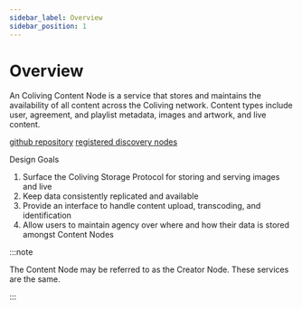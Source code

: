 ```yaml
---
sidebar_label: Overview
sidebar_position: 1
---
```


# Overview

An Coliving Content Node is a service that stores and maintains the availability of all content across the Coliving network.
Content types include user, agreement, and playlist metadata, images and artwork, and live content.

[github repository](https://github.com/dgc-network/-protocol/tree/master/content-node)
[registered discovery nodes](https://dashboard..org/#/services/content-node)

Design Goals

1. Surface the Coliving Storage Protocol for storing and serving images and live
2. Keep data consistently replicated and available
3. Provide an interface to handle content upload, transcoding, and identification
4. Allow users to maintain agency over where and how their data is stored amongst Content Nodes

:::note

The Content Node may be referred to as the Creator Node. These services are the same.

:::